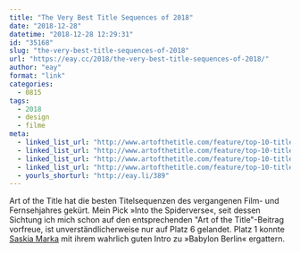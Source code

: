 ```yaml
---
title: "The Very Best Title Sequences of 2018"
date: "2018-12-28"
datetime: "2018-12-28 12:29:31"
id: "35168"
slug: "the-very-best-title-sequences-of-2018"
url: "https://eay.cc/2018/the-very-best-title-sequences-of-2018/"
author: "eay"
format: "link"
categories:
  - 0815
tags:
  - 2018
  - design
  - filme
meta:
  - linked_list_url: "http://www.artofthetitle.com/feature/top-10-title-sequences-of-2018/"
  - linked_list_url: "http://www.artofthetitle.com/feature/top-10-title-sequences-of-2018/"
  - linked_list_url: "http://www.artofthetitle.com/feature/top-10-title-sequences-of-2018/"
  - linked_list_url: "http://www.artofthetitle.com/feature/top-10-title-sequences-of-2018/"
  - yourls_shorturl: "http://eay.li/389"
---
```


Art of the Title hat die besten Titelsequenzen des vergangenen Film- und Fernsehjahres gekürt. Mein Pick »Into the Spiderverse«, seit dessen Sichtung ich mich schon auf den entsprechenden "Art of the Title"-Beitrag vorfreue, ist unverständlicherweise nur auf Platz 6 gelandet. Platz 1 konnte [Saskia Marka](https://saskiamarka.com/) mit ihrem wahrlich guten Intro zu »Babylon Berlin« ergattern.
